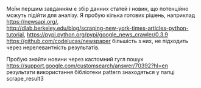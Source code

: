 Моїм першим завданням є збір данних статей і новин, що потенційно можуть підійти для аналізу. 
Я пробую кілька готових рішень, наприклад 
https://newsapi.org/,  
http://dlab.berkeley.edu/blog/scraping-new-york-times-articles-python-tutorial, 
https://pypi.python.org/pypi/google_news_crawler/0.3.9
https://github.com/codelucas/newspaper
більшість з них, не підходить через нерелевантність результатів. 

Пробую знайти новини через кастомний гугл пошук https://support.google.com/customsearch/answer/70392?hl=en 
результати використання бібліотеки pattern знаходяться у папці scrape_result3  